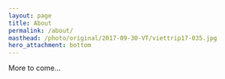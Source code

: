 ```yaml
---
layout: page
title: About
permalink: /about/
masthead: /photo/original/2017-09-30-VT/viettrip17-035.jpg
hero_attachment: bottom
---
```


More to come...